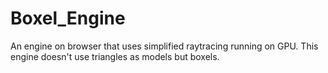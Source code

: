 # Boxel_Engine
An engine on browser that uses simplified raytracing running on GPU. This engine doesn't use triangles as models but boxels.
